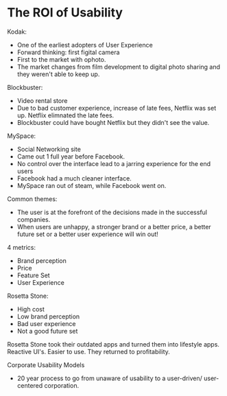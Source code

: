# The ROI of Usability

Kodak:

* One of the earliest adopters of User Experience
* Forward thinking: first figital camera
* First to the market with ophoto.
* The market changes from film development to digital photo sharing and they weren't able to keep up.

Blockbuster:

* Video rental store
* Due to bad customer experience, increase of late fees, Netflix was set up. Netflix elimnated the late fees.
* Blockbuster could have bought Netflix but they didn't see the value.

MySpace:

* Social Networking site
* Came out 1 full year before Facebook.
* No control over the interface lead to a jarring experience for the end users
* Facebook had a much cleaner interface.
* MySpace ran out of steam, while Facebook went on.

Common themes:

* The user is at the forefront of the decisions made in the successful companies.
* When users are unhappy, a stronger brand or a better price, a better future set or a better user experience will win out!

4 metrics:

* Brand perception
* Price
* Feature Set
* User Experience

Rosetta Stone:

* High cost
* Low brand perception
* Bad user experience
* Not a good future set

Rosetta Stone took their outdated apps and turned them into lifestyle apps. Reactive UI's. Easier to use. They returned to profitability.

Corporate Usability Models

* 20 year process to go from unaware of usability to a user-driven/ user-centered corporation.